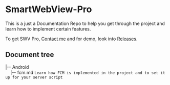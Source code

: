 # SmartWebView-Pro

This is a just a Documentation Repo to help you get through the project and learn how to implement certain features.

To get SWV Pro, [Contact me](getmgks@gmail.com) and for demo, look into [Releases](https://github.com/mgks/SmartWebView-Pro/releases).

## Document tree
|-- Android
<br> &nbsp; &nbsp; |-- fcm.md `Learn how FCM is implemented in the project and to set it up for your server script`
